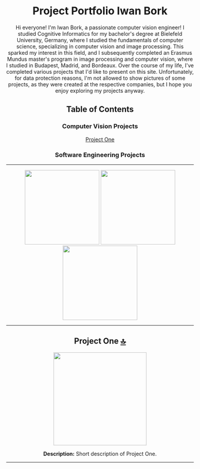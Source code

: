<div align="center">

# Project Portfolio Iwan Bork

Hi everyone! I'm Iwan Bork, a passionate computer vision engineer!
I studied Cognitive Informatics for my bachelor's degree at Bielefeld University, Germany, where I studied the fundamentals of computer science, specializing in computer vision and image processing. This sparked my interest in this field, and I subsequently completed an Erasmus Mundus master's program in image processing and computer vision, where I studied in Budapest, Madrid, and Bordeaux.
Over the course of my life, I've completed various projects that I'd like to present on this site. Unfortunately, for data protection reasons, I'm not allowed to show pictures of some projects, as they were created at the respective companies, but I hope you enjoy exploring my projects anyway.


## Table of Contents
### Computer Vision Projects
<a href="#project-one">Project One</a><br>

### Software Engineering Projects

---

<div align="center">
<img src="https://media.giphy.com/media/your-gif-link1/giphy.gif" width="200" />
<img src="https://media.giphy.com/media/your-gif-link2/giphy.gif" width="200" />
<img src="https://media.giphy.com/media/your-gif-link3/giphy.gif" width="200" />
</div>


---


## Project One [🔝](#menu)
<div align="center">
<a href="https://github.com/your-username/project-one">
<img src="https://media.giphy.com/media/your-gif-link1/giphy.gif" width="250" />
</a>
</div>


**Description:** Short description of Project One.



---

</div>
